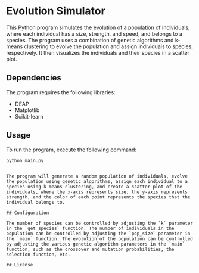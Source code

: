 # Evolution Simulator

This Python program simulates the evolution of a population of individuals, where each individual has a size, strength, and speed, and belongs to a species. The program uses a combination of genetic algorithms and k-means clustering to evolve the population and assign individuals to species, respectively. It then visualizes the individuals and their species in a scatter plot.

## Dependencies

The program requires the following libraries:

- DEAP
- Matplotlib
- Scikit-learn

## Usage

To run the program, execute the following command:
```
python main.py


The program will generate a random population of individuals, evolve the population using genetic algorithms, assign each individual to a species using k-means clustering, and create a scatter plot of the individuals, where the x-axis represents size, the y-axis represents strength, and the color of each point represents the species that the individual belongs to.

## Configuration

The number of species can be controlled by adjusting the `k` parameter in the `get_species` function. The number of individuals in the population can be controlled by adjusting the `pop_size` parameter in the `main` function. The evolution of the population can be controlled by adjusting the various genetic algorithm parameters in the `main` function, such as the crossover and mutation probabilities, the selection function, etc.

## License

